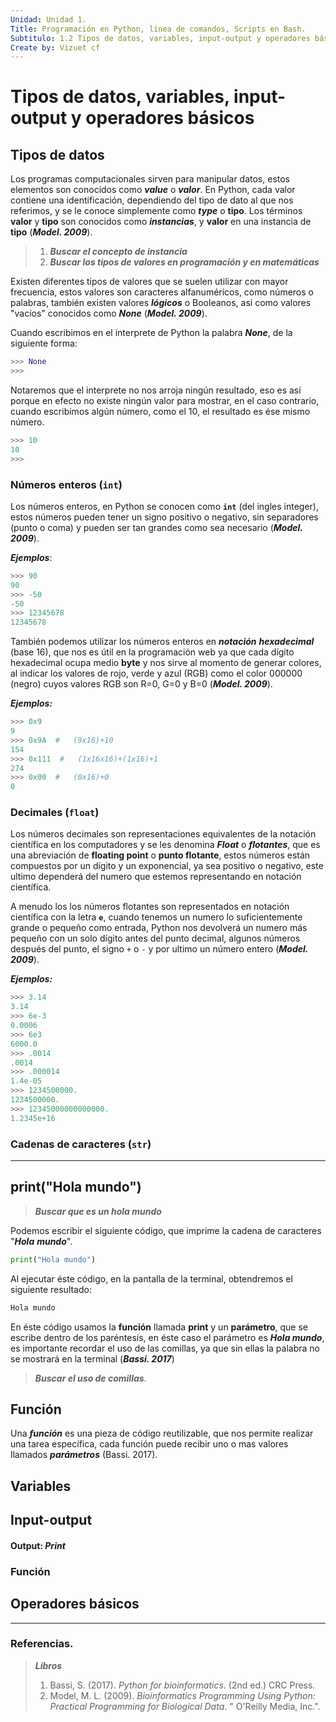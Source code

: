 ```yaml
---
Unidad: Unidad 1.
Title: Programación en Python, línea de comandos, Scripts en Bash.
Subtitulo: 1.2 Tipos de datos, variables, input-output y operadores básicos
Create by: Vizuet cf
---
```

# Tipos de datos, variables, input-output y operadores básicos

## Tipos de datos

Los programas computacionales sirven para manipular datos, estos elementos son conocidos como ***value*** o ***valor***. En Python, cada valor contiene una identificación, dependiendo del tipo de dato al que nos referimos, y se le conoce simplemente como ***type*** o **tipo**. Los términos **valor** y **tipo** son conocidos como ***instancias***, y **valor** en una instancia de **tipo** (***Model. 2009***).

> 1. ***Buscar el concepto de instancia***
> 2. ***Buscar los tipos de valores en programación y en matemáticas***

Existen diferentes tipos de valores que se suelen utilizar con mayor frecuencia, estos valores son caracteres alfanuméricos, como números o palabras, también existen valores ***lógicos*** o Booleanos, así como valores "vacíos" conocidos como ***None*** (***Model. 2009***).

Cuando escribimos en el interprete de Python la palabra ***None***, de la siguiente forma:

```Python
>>> None
>>> 
```

Notaremos que el interprete no nos arroja ningún resultado, eso es así porque en efecto no existe ningún valor para mostrar, en el caso contrario, cuando escribimos algún número, como el 10, el resultado es ése mismo número.

```Python
>>> 10
10
>>> 
```

### Números enteros (`int`)

Los números enteros, en Python se conocen como **`int`** (del ingles integer), estos números pueden tener un signo positivo o negativo, sin separadores (punto o coma) y pueden ser tan grandes como sea necesario (***Model. 2009***). 

***Ejemplos***: 

```Python
>>> 90
90
>>> -50
-50
>>> 12345678
12345678
```

También podemos utilizar los números enteros en ***notación*** ***hexadecimal*** (base 16), que nos es útil en la programación web ya que cada dígito hexadecimal ocupa medio **byte** y nos sirve al momento de generar colores, al indicar los valores de rojo, verde y azul (RGB) como el color $000000$ (negro) cuyos valores RGB son R=$0$, G=$0$ y B=$0$ (***Model. 2009***). 

***Ejemplos:***

```Python
>>> 0x9     
9
>>> 0x9A  #   (9x16)+10  
154
>>> 0x111  #   (1x16x16)+(1x16)+1
274
>>> 0x00  #   (0x16)+0
0
```

### Decimales (`float`)

Los números decimales son representaciones equivalentes de la notación científica en los computadores y se les denomina ***Float*** o ***flotantes***, que es una abreviación de **floating point** o **punto flotante**, estos números están compuestos por un dígito y un exponencial, ya sea positivo o negativo, este ultimo dependerá del numero que estemos representando en notación científica. 

A menudo los los números flotantes son representados en notación científica con la letra **`e`**, cuando tenemos un numero lo suficientemente grande o pequeño como entrada, Python nos devolverá un numero más pequeño con un solo dígito antes del punto decimal, algunos números después del punto, el signo `+` o `-` y por ultimo un número entero (***Model. 2009***).

***Ejemplos:***

```Python
>>> 3.14
3.14
>>> 6e-3
0.0006
>>> 6e3
6000.0
>>> .0014
.0014
>>> .000014
1.4e-05
>>> 1234500000.
1234500000.
>>> 12345000000000000.
1.2345e+16
```

### Cadenas de caracteres (`str`)



---
## print("Hola mundo")

> ***Buscar que es un hola mundo***

Podemos escribir el siguiente código, que imprime la cadena de caracteres "***Hola*** ***mundo***".

```Python
print("Hola mundo")
```
 
 Al ejecutar éste código, en la pantalla de la terminal, obtendremos el siguiente resultado:

```Bash
Hola mundo
```

En éste código usamos la **función** llamada **print** y un **parámetro**, que se escribe dentro de los paréntesis, en éste caso el parámetro es ***Hola mundo***, es importante recordar el uso de las comillas, ya que sin ellas la palabra no se mostrará en la terminal (***Bassi. 2017***)

> ***Buscar el uso de comillas***.

## Función

Una ***función*** es una pieza de código reutilizable, que nos permite realizar una tarea específica, cada función puede recibir uno o mas valores llamados ***parámetros*** (Bassi. 2017).

## Variables



## Input-output

#### Output: *Print*

### Función

## Operadores básicos



---
### Referencias.

> ***Libros***
> 
> 1. Bassi, S. (2017). _Python for bioinformatics_. (2nd ed.) CRC Press.
> 2. Model, M. L. (2009). _Bioinformatics Programming Using Python: Practical Programming for Biological Data_. " O'Reilly Media, Inc.".
